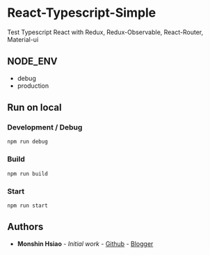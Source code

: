 # React-Typescript-Simple

Test Typescript React with Redux, Redux-Observable, React-Router, Material-ui

## NODE_ENV

- debug
- production

## Run on local

### Development / Debug

```shell
npm run debug
```

### Build

```shell
npm run build
```

### Start

```shell
npm run start
```

## Authors

* **Monshin Hsiao** - *Initial work* - [Github](https://github.com/Monshin) - [Blogger](https://monshinhouse.blogspot.com/)
